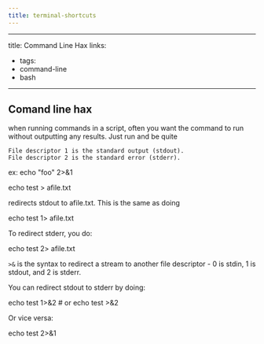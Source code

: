 ```yaml
---
title: terminal-shortcuts
---
```


---
title: Command Line Hax
links:
  - [what-does 2>&1 mean]:https://stackoverflow.com/questions/818255/in-the-shell-what-does-21-mean
tags:
  - command-line
  - bash
---

## Comand line hax

when running commands in a script, often you want the command to run without
outputting any results. Just run and be quite

```
File descriptor 1 is the standard output (stdout).
File descriptor 2 is the standard error (stderr).
```

ex: echo "foo" 2>&1

echo test > afile.txt

redirects stdout to afile.txt. This is the same as doing

echo test 1> afile.txt

To redirect stderr, you do:

echo test 2> afile.txt

`>&` is the syntax to redirect a stream to another file descriptor - 0 is stdin, 1 is stdout, and 2 is stderr.

You can redirect stdout to stderr by doing:

echo test 1>&2 # or echo test >&2

Or vice versa:

echo test 2>&1
